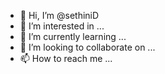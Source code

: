- 👋 Hi, I’m @sethiniD
- 👀 I’m interested in ...
- 🌱 I’m currently learning ...
- 💞️ I’m looking to collaborate on ...
- 📫 How to reach me ...

<!---
sethiniD/sethiniD is a ✨ special ✨ repository because its `README.md` (this file) appears on your GitHub profile.
You can click the Preview link to take a look at your changes.
--->
